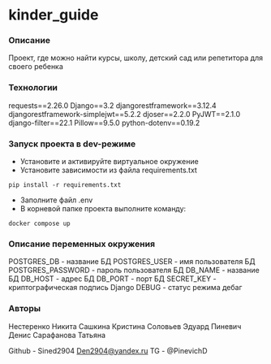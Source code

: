# kinder_guide

### Описание
Проект, где можно найти курсы, школу, детский сад или репетитора для своего ребенка

### Технологии
requests==2.26.0
Django==3.2
djangorestframework==3.12.4
djangorestframework-simplejwt==5.2.2
djoser==2.2.0
PyJWT==2.1.0
django-filter==22.1
Pillow==9.5.0
python-dotenv==0.19.2

### Запуск проекта в dev-режиме
- Установите и активируйте виртуальное окружение
- Установите зависимости из файла requirements.txt
```
pip install -r requirements.txt
``` 
- Заполните файл .env
- В корневой папке проекта выполните команду:
```
docker compose up 
```

### Описание переменных окружения
POSTGRES_DB - название БД
POSTGRES_USER - имя пользователя БД
POSTGRES_PASSWORD - пароль пользователя БД
DB_NAME - название БД
DB_HOST - адрес БД
DB_PORT - порт БД
SECRET_KEY - криптографическая подпись Django
DEBUG - статус режима дебаг


### Авторы
Нестеренко Никита
Сашкина Кристина
Соловьев Эдуард
Пиневич Денис
Сарафанова Татьяна

Github - Sined2904
Den2904@yandex.ru
TG - @PinevichD
